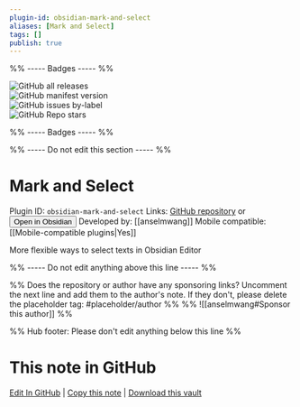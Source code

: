 ```yaml
---
plugin-id: obsidian-mark-and-select
aliases: [Mark and Select]
tags: []
publish: true
---
```


%% ----- Badges ----- %%

![GitHub all releases](https://img.shields.io/github/downloads/anselmwang/obsidian-mark-and-select/total?color=573E7A&logo=github&style=for-the-badge)  
![GitHub manifest version](https://img.shields.io/github/manifest-json/v/anselmwang/obsidian-mark-and-select?color=573E7A&logo=github&style=for-the-badge)  
![GitHub issues by-label](https://img.shields.io/github/issues/anselmwang/obsidian-mark-and-select/help%20wanted?color=573E7A&logo=github&style=for-the-badge)  
![GitHub Repo stars](https://img.shields.io/github/stars/anselmwang/obsidian-mark-and-select?color=573E7A&logo=github&style=for-the-badge)

%% ----- Badges ----- %%

%% ----- Do not edit this section ----- %%

# Mark and Select

Plugin ID: `obsidian-mark-and-select`
Links: [GitHub repository](https://github.com/anselmwang/obsidian-mark-and-select) or [<button id=HH>Open in Obsidian</button>](obsidian://show-plugin?id=obsidian-mark-and-select)
Developed by: [[anselmwang]]
Mobile compatible: [[Mobile-compatible plugins|Yes]]

More flexible ways to select texts in Obsidian Editor

%% ----- Do not edit anything above this line ----- %%

%% Does the repository or author have any sponsoring links? Uncomment the next line and add them to the author's note. If they don't, please delete the placeholder tag: #placeholder/author %%
%% ![[anselmwang#Sponsor this author]] %%

%% Hub footer: Please don't edit anything below this line %%

# This note in GitHub

<span class="git-footer">[Edit In GitHub](https://github.dev/obsidian-community/obsidian-hub/blob/main/02%20-%20Community%20Expansions/02.05%20All%20Community%20Expansions/Plugins/obsidian-mark-and-select.md "git-hub-edit-note") | [Copy this note](https://raw.githubusercontent.com/obsidian-community/obsidian-hub/main/02%20-%20Community%20Expansions/02.05%20All%20Community%20Expansions/Plugins/obsidian-mark-and-select.md "git-hub-copy-note") | [Download this vault](https://github.com/obsidian-community/obsidian-hub/archive/refs/heads/main.zip "git-hub-download-vault") </span>

